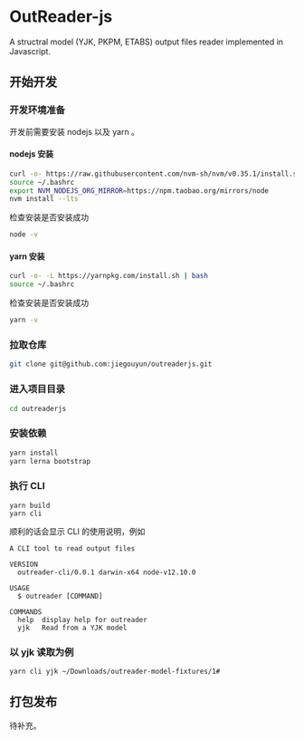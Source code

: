 # OutReader-js

A structral model (YJK, PKPM, ETABS) output files reader implemented in
Javascript.

## 开始开发

### 开发环境准备

开发前需要安装 nodejs 以及 yarn 。

#### nodejs 安装

```bash
curl -o- https://raw.githubusercontent.com/nvm-sh/nvm/v0.35.1/install.sh | bash
source ~/.bashrc
export NVM_NODEJS_ORG_MIRROR=https://npm.taobao.org/mirrors/node
nvm install --lts
```

检查安装是否安装成功

```bash
node -v
```

#### yarn 安装

```bash
curl -o- -L https://yarnpkg.com/install.sh | bash
source ~/.bashrc
```

检查安装是否安装成功

```bash
yarn -v
```

### 拉取仓库

```bash
git clone git@github.com:jiegouyun/outreaderjs.git
```

### 进入项目目录

```bash
cd outreaderjs
```

### 安装依赖

```bash
yarn install
yarn lerna bootstrap
```

### 执行 CLI

```
yarn build
yarn cli
```

顺利的话会显示 CLI 的使用说明，例如

```
A CLI tool to read output files

VERSION
  outreader-cli/0.0.1 darwin-x64 node-v12.10.0

USAGE
  $ outreader [COMMAND]

COMMANDS
  help  display help for outreader
  yjk   Read from a YJK model
```

### 以 yjk 读取为例

```bash
yarn cli yjk ~/Downloads/outreader-model-fixtures/1#
```

## 打包发布

待补充。
